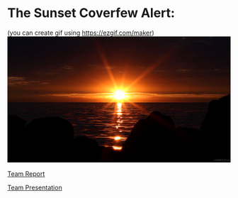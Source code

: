 
# The Sunset Coverfew Alert:
(you can create gif using https://ezgif.com/maker)
![Cover GIF](doc/sunset.gif?raw=true)



[Team Report](https://github.com/efrei-paris-sud/2020-G-G-and-G-Tech/tree/main/project/doc/IoT_report.pdf) 

[Team Presentation](https://github.com/efrei-paris-sud/2020-G-G-and-G-Tech/tree/main/project/doc/The_Sunset_Coverfew_Alert.pptx)


